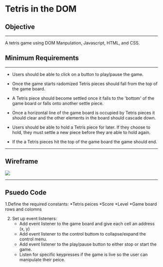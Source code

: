 # Tetris in the DOM

## Objective
---
A tetris game using DOM Manpulation, Javascript, HTML, and CSS.
## Minimum Requirements
---
* Users should be able to click on a button to play/pause the game.
  
* Once the game starts radomized Tetris pieces should fall from the top of the game board. 
  
* A Tetris piece should become settled once it falls to the 'bottom' of the game board or falls onto another settle piece.

* Once a horizontal line of the game board is occupied by Tetris pieces it should clear and the other elements in the board should cascade down.

* Users should be able to hold a Tetris piece for later. If they choose to hold, they must settle a new piece before they are able to hold again.

* If the a Tetris pieces hit the top of the game board the game should end.
---
## Wireframe
<img src = https://i.imgur.com/3F1t9Oe.png/>

---
## Psuedo Code
1.Define the required constants:
   *Tetris peices 
   *Score 
   *Level
   *Game board rows and colomns 

2. Set up event listeners:
   * Add event listener to the game board and give each cell an address (x, y) 
   * Add event listener to the control buttom to collapse/expand the control menu.
   * Add event listener to the play/pause button to either stop or start the game.
   * Listen for specific keypresses if the game is live so the user can manipulate their peice.  
